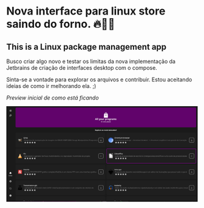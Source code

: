 # Nova interface para linux store saindo do forno. 🔥🧑‍🍳

## This is a Linux package management app

Busco criar algo novo e testar os limitas da nova implementação da Jetbrains de criação de interfaces desktop com o compose.

Sinta-se a vontade para explorar os arquivos e contribuir. Estou aceitando ideias de como ir melhorando ela. ;)


*Preview inicial de como está ficando*

![Screenshot](src/main/resources/screenshots/preview_inicial.png)
